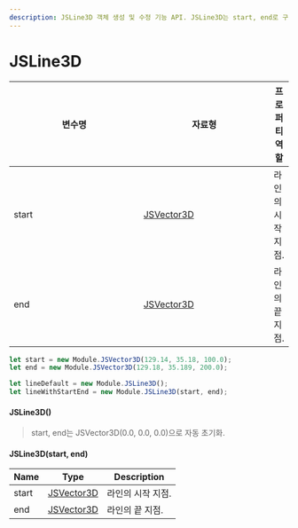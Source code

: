 ```yaml
---
description: JSLine3D 객체 생성 및 수정 기능 API. JSLine3D는 start, end로 구성된 3차원 상의 라인을 정의.
---
```


# JSLine3D

<table><thead><tr><th width="255">변수명</th><th width="244.33333333333331">자료형</th><th>프로퍼티 역할</th></tr></thead><tbody><tr><td>start</td><td><a href="../core/jsvector3d.md">JSVector3D</a></td><td>라인의 시작 지점.</td></tr><tr><td>end</td><td><a href="../core/jsvector3d.md">JSVector3D</a></td><td>라인의 끝 지점.</td></tr></tbody></table>

```javascript
let start = new Module.JSVector3D(129.14, 35.18, 100.0);
let end = new Module.JSVector3D(129.18, 35.189, 200.0);

let lineDefault = new Module.JSLine3D();
let lineWithStartEnd = new Module.JSLine3D(start, end);
```



#### JSLine3D()

> start, end는 JSVector3D(0.0, 0.0, 0.0)으로 자동 초기화.

#### JSLine3D(start, end)

| Name  | Type                                | Description |
| ----- | ----------------------------------- | ----------- |
| start | [JSVector3D](../core/jsvector3d.md) | 라인의 시작 지점.  |
| end   | [JSVector3D](../core/jsvector3d.md) | 라인의 끝 지점.   |
